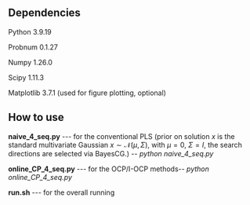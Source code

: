 ## Dependencies
Python 3.9.19  

Probnum 0.1.27 

Numpy 1.26.0

Scipy 1.11.3

Matplotlib 3.7.1 (used for figure plotting, optional) 

## How to use
**naive_4_seq.py** --- for the conventional PLS (prior on solution $x$ is the standard multivariate Gaussian $x\sim\mathcal{N}(\mu, \Sigma)$, with $\mu=0$, $\Sigma = I$, the search directions are selected via BayesCG.) -- *python naive_4_seq.py* 

**online_CP_4_seq.py** --- for the OCP/I-OCP methods-- *python online_CP_4_seq.py* 

**run.sh** --- for the overall running 
